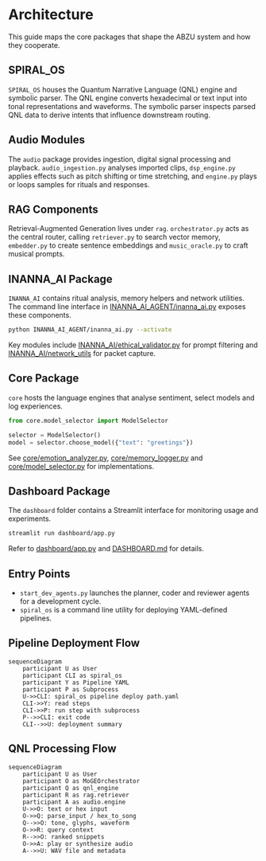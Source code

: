 # Architecture

This guide maps the core packages that shape the ABZU system and how they
cooperate.

## SPIRAL_OS

`SPIRAL_OS` houses the Quantum Narrative Language (QNL) engine and symbolic
parser. The QNL engine converts hexadecimal or text input into tonal
representations and waveforms. The symbolic parser inspects parsed QNL data to
derive intents that influence downstream routing.

## Audio Modules

The `audio` package provides ingestion, digital signal processing and playback.
`audio_ingestion.py` analyses imported clips, `dsp_engine.py` applies effects
such as pitch shifting or time stretching, and `engine.py` plays or loops
samples for rituals and responses.

## RAG Components

Retrieval-Augmented Generation lives under `rag`. `orchestrator.py` acts as the
central router, calling `retriever.py` to search vector memory, `embedder.py` to
create sentence embeddings and `music_oracle.py` to craft musical prompts.


## INANNA_AI Package

`INANNA_AI` contains ritual analysis, memory helpers and network utilities. The command line interface in [INANNA_AI_AGENT/inanna_ai.py](../INANNA_AI_AGENT/inanna_ai.py) exposes these components.

```bash
python INANNA_AI_AGENT/inanna_ai.py --activate
```

Key modules include [INANNA_AI/ethical_validator.py](../INANNA_AI/ethical_validator.py) for prompt filtering and [INANNA_AI/network_utils](../INANNA_AI/network_utils/) for packet capture.

## Core Package

`core` hosts the language engines that analyse sentiment, select models and log experiences.

```python
from core.model_selector import ModelSelector

selector = ModelSelector()
model = selector.choose_model({"text": "greetings"})
```

See [core/emotion_analyzer.py](../core/emotion_analyzer.py), [core/memory_logger.py](../core/memory_logger.py) and [core/model_selector.py](../core/model_selector.py) for implementations.

## Dashboard Package

The `dashboard` folder contains a Streamlit interface for monitoring usage and experiments.

```bash
streamlit run dashboard/app.py
```

Refer to [dashboard/app.py](../dashboard/app.py) and [DASHBOARD.md](DASHBOARD.md) for details.

## Entry Points

- `start_dev_agents.py` launches the planner, coder and reviewer agents for a
  development cycle.
- `spiral_os` is a command line utility for deploying YAML-defined pipelines.

## Pipeline Deployment Flow

```mermaid
sequenceDiagram
    participant U as User
    participant CLI as spiral_os
    participant Y as Pipeline YAML
    participant P as Subprocess
    U->>CLI: spiral_os pipeline deploy path.yaml
    CLI->>Y: read steps
    CLI->>P: run step with subprocess
    P-->>CLI: exit code
    CLI-->>U: deployment summary
```

## QNL Processing Flow

```mermaid
sequenceDiagram
    participant U as User
    participant O as MoGEOrchestrator
    participant Q as qnl_engine
    participant R as rag.retriever
    participant A as audio.engine
    U->>O: text or hex input
    O->>Q: parse_input / hex_to_song
    Q-->>O: tone, glyphs, waveform
    O->>R: query context
    R-->>O: ranked snippets
    O->>A: play or synthesize audio
    A-->>U: WAV file and metadata
```
